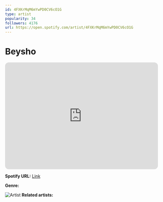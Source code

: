 ```yaml
---
id: 4FXKrMqM6mYwPD0CV6cO1G
type: artist
popularity: 34
followers: 4176
url: https://open.spotify.com/artist/4FXKrMqM6mYwPD0CV6cO1G
---
```

# Beysho

<iframe style="border-radius:12px" src="https://open.spotify.com/embed/artist/4FXKrMqM6mYwPD0CV6cO1G" width="100%" height="352" frameBorder="0" allowfullscreen="" allow="autoplay; clipboard-write; encrypted-media; fullscreen; picture-in-picture" loading="lazy"></iframe>

**Spotify URL:** [Link](https://open.spotify.com/artist/4FXKrMqM6mYwPD0CV6cO1G)

**Genre:** 

![Artist](https://i.scdn.co/image/ab6761610000e5eb12dc187e8e6a1a0c93a3d4d6)
**Related artists:**

